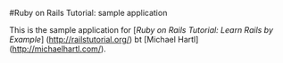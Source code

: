 #Ruby on Rails Tutorial: sample application

This is the sample application for
[*Ruby on Rails Tutorial: Learn Rails by Example*] (http://railstutorial.org/)
bt [Michael Hartl] (http://michaelhartl.com/).
